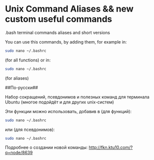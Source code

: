 # Unix Command Aliases && new custom useful commands #
.bash terminal commands aliases and short versions


You can use this commands, by adding them, for example in:
```bash
sudo nano ~/.bashrc
```
(for all functions) or in:
```bash
sudo nano ~/.bashrc
```
(for aliases)

##По-русски##

Набор сокращений, псевдонимов и полезных команд для терминала Ubuntu (многое подойдёт и для других unix-систем)

Эти функции можно использовать, добавив в (для функций):
```bash
sudo nano ~/.bashrc
```
или (для псевдонимов):
```bash
sudo nano ~/.bashrc
```

Подробнее о создании новой команды: http://fkn.ktu10.com/?q=node/8639